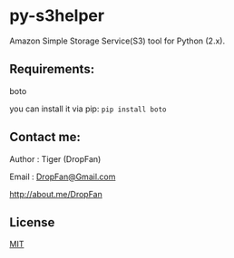 # py-s3helper
Amazon Simple Storage Service(S3) tool for Python (2.x).

## Requirements:
boto

you can install it via pip:
`pip install boto`


## Contact me:
Author : Tiger (DropFan)

Email : DropFan@Gmail.com

http://about.me/DropFan

## License

[MIT](https://github.com/DropFan/py-s3helper/blob/master/LICENSE)
